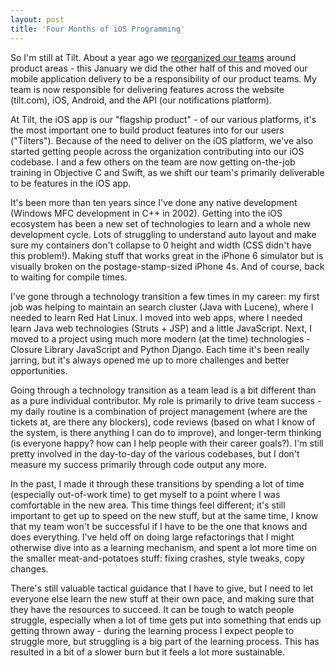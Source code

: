 ```yaml
---
layout: post
title: 'Four Months of iOS Programming'
---
```


So I'm still at Tilt.  About a year ago we [reorganized our teams](http://engineering.tilt.com/engineering-your-organization/) around product areas - this January we did the other half of this and moved our mobile application delivery to be a responsibility of our product teams.  My team is now responsible for delivering features across the website (tilt.com), iOS, Android, and the API (our notifications platform).

At Tilt, the iOS app is our "flagship product" - of our various platforms, it's the most important one to build product features into for our users ("Tilters").  Because of the need to deliver on the iOS platform, we've also started getting people across the organization contributing into our iOS codebase.  I and a few others on the team are now getting on-the-job training in Objective C and Swift, as we shift our team's primarily deliverable to be features in the iOS app.

It's been more than ten years since I've done any native development (Windows MFC development in C++ in 2002).  Getting into the iOS ecosystem has been a new set of technologies to learn and a whole new development cycle.  Lots of struggling to understand auto layout and make sure my containers don't collapse to 0 height and width (CSS didn't have this problem!).  Making stuff that works great in the iPhone 6 simulator but is visually broken on the postage-stamp-sized iPhone 4s.  And of course, back to waiting for compile times.

I've gone through a technology transition a few times in my career: my first job was helping to maintain an search cluster (Java with Lucene), where I needed to learn Red Hat Linux.  I moved into web apps, where I needed learn Java web technologies (Struts + JSP) and a little JavaScript.  Next, I moved to a project using much more modern (at the time) technologies - Closure Library JavaScript and Python Django.  Each time it's been really jarring, but it's always opened me up to more challenges and better opportunities.

Going through a technology transition as a team lead is a bit different than as a pure individual contributor.  My role is primarily to drive team success - my daily routine is a combination of project management (where are the tickets at, are there any blockers), code reviews (based on what I know of the system, is there anything I can do to improve), and longer-term thinking (is everyone happy?  how can I help people with their career goals?).  I'm still pretty involved in the day-to-day of the various codebases, but I don't measure my success primarily through code output any more.

In the past, I made it through these transitions by spending a lot of time (especially out-of-work time) to get myself to a point where I was comfortable in the new area.  This time things feel different; it's still important to get up to speed on the new stuff, but at the same time, I know that my team won't be successful if I have to be the one that knows and does everything.  I've held off on doing large refactorings that I might otherwise dive into as a learning mechanism, and spent a lot more time on the smaller meat-and-potatoes stuff: fixing crashes, style tweaks, copy changes.

There's still valuable tactical guidance that I have to give, but I need to let everyone else learn the new stuff at their own pace, and making sure that they have the resources to succeed.  It can be tough to watch people struggle, especially when a lot of time gets put into something that ends up getting thrown away - during the learning process I expect people to struggle more, but struggling is a big part of the learning process.  This has resulted in a bit of a slower burn but it feels a lot more sustainable.